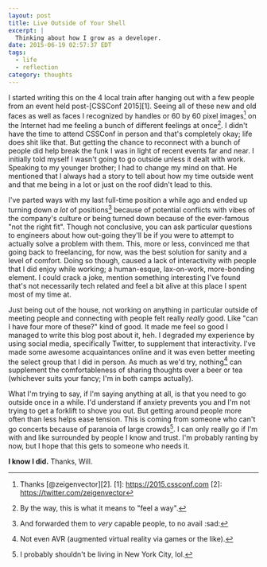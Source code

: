 ```yaml
---
layout: post
title: Live Outside of Your Shell
excerpt: |
  Thinking about how I grow as a developer.
date: 2015-06-19 02:57:37 EDT
tags:
  - life
  - reflection
category: thoughts
---
```


I started writing this on the 4 local train after hanging out with a few people from
an event held post-[CSSConf 2015][1]. Seeing all of these new and old faces as
well as faces I recognized by handles or 60 by 60 pixel images[^5] on the
Internet had me feeling a bunch of different feelings at once[^1]. I didn't have
the time to attend CSSConf in person and that's completely okay; life does
shit like that. But getting the chance to reconnect with a bunch of people did
help break the funk I was in light of recent events far and near. I initially told
myself I wasn't going to go outside unless it dealt with work. Speaking to my
younger brother; I had to change my mind on that. He mentioned that I always had
a story to tell about how my time outside went and that me being in a lot or
just on the roof didn't lead to this.

I've parted ways with my last full-time position a while ago and ended up turning down
_a lot_ of positions[^2] because of potential conflicts with vibes of the company's
culture or being turned down because of the ever-famous "not the right fit". Though not conclusive, you can ask particular questions to engineers about
how out-going they'll be if you were to attempt to actually solve a problem with
them. This, more or less, convinced me that going back to freelancing, for now,
was the best solution for sanity and a level of comfort. Doing so though,
caused a lack of interactivity with people that I did enjoy while working;
a human-esque, lax-on-work, more-bonding element. I could crack a joke, mention
something interesting I've found that's not necessarily tech related and feel a
bit alive at this place I spent most of my time at.

Just being out of the house, not working on anything in particular outside of
meeting people and connecting with people felt really _really_ good. Like "can I
have four more of these?" kind of good. It made me feel so good I managed to
write this blog post about it, heh. I degraded my experience by using social
media, specifically Twitter, to supplement that interactivity. I've made some
awesome acquaintances online and it was even better meeting the select group
that I did in person. As much as we'd try, nothing[^3] can supplement the
comfortableness of sharing thoughts over a beer or tea (whichever suits your
fancy; I'm in both camps actually).

What I'm trying to say, if I'm saying anything at all, is that you need to go
outside once in a while. I'd understand if anxiety prevents you and I'm not
trying to get a forklift to shove you out. But getting around people more often
than less helps ease tension. This is coming from someone who can't go concerts
because of paranoia of large crowds[^4]. I can only really go if I'm with and
like surrounded by people I know and trust. I'm probably ranting by now, but I
hope that this gets to someone who needs it.

**I know I did.** Thanks, Will.

[^1]: By the way, this is what it means to "feel a way".
[^2]: And forwarded them to _very_ capable people, to no avail :sad:
[^3]: Not even AVR (augmented virtual reality via games or the like).
[^4]: I probably shouldn't be living in New York City, lol.
[^5]: Thanks [@zeigenvector][2].
[1]: https://2015.cssconf.com
[2]: https://twitter.com/zeigenvector

